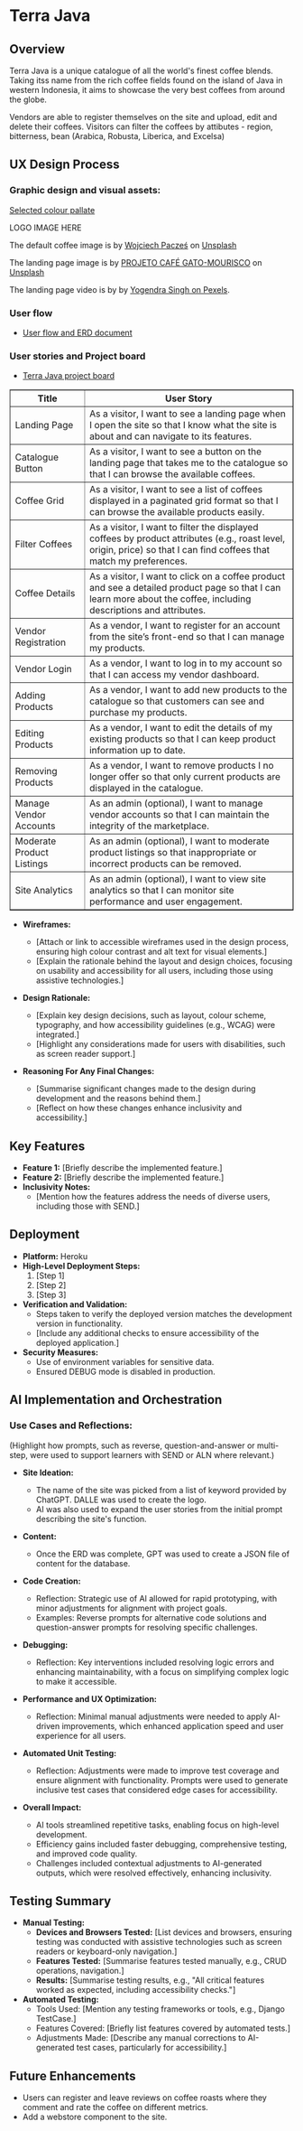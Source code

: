 # Terra Java

## Overview
Terra Java is a unique catalogue of all the world's finest coffee blends. Taking itss name from the rich coffee fields found on the island of Java in western Indonesia, it aims to showcase the very best coffees from around the globe.

Vendors are able to register themselves on the site and upload, edit and delete their coffees.
Visitors can filter the coffees by attibutes - region, bitterness, bean (Arabica, Robusta, Liberica, and Excelsa)


## UX Design Process

### Graphic design and visual assets:
[Selected colour pallate](https://coolors.co/432818-34623f-ffee7d-c1b098-ffffff)

<img>LOGO IMAGE HERE</img>

The default coffee image is by <a href="https://unsplash.com/@wojtekpaczes?utm_content=creditCopyText&utm_medium=referral&utm_source=unsplash">Wojciech Pacześ</a> on <a href="https://unsplash.com/photos/a-pile-of-coffee-beans-sitting-next-to-each-other-lFJzbKZZ_NU?utm_content=creditCopyText&utm_medium=referral&utm_source=unsplash">Unsplash</a>

The landing page image is by <a href="https://unsplash.com/@projetocafegatomourisco?utm_content=creditCopyText&utm_medium=referral&utm_source=unsplash">PROJETO CAFÉ GATO-MOURISCO</a> on <a href="https://unsplash.com/photos/a-lush-green-hillside-covered-in-lots-of-trees-zOVRgigQMQA?utm_content=creditCopyText&utm_medium=referral&utm_source=unsplash">Unsplash</a>

The landing page video is by by [Yogendra Singh on Pexels](https://www.pexels.com/video/drone-footage-of-rice-terraces-on-a-hill-10982929/).

### User flow
  - [User flow and ERD document](https://miro.com/app/board/uXjVLwAu9aQ=/)

### User stories and Project board
  - [Terra Java project board](https://github.com/users/alexaspinalldev/projects/10)

 <table border="1">
  <thead>
    <tr>
      <th>Title</th>
      <th>User Story</th>
    </tr>
  </thead>
  <tbody>
    <tr>
      <td>Landing Page</td>
      <td>As a visitor, I want to see a landing page when I open the site so that I know what the site is about and can navigate to its features.</td>
    </tr>
    <tr>
      <td>Catalogue Button</td>
      <td>As a visitor, I want to see a button on the landing page that takes me to the catalogue so that I can browse the available coffees.</td>
    </tr>
    <tr>
      <td>Coffee Grid</td>
      <td>As a visitor, I want to see a list of coffees displayed in a paginated grid format so that I can browse the available products easily.</td>
    </tr>
    <tr>
      <td>Filter Coffees</td>
      <td>As a visitor, I want to filter the displayed coffees by product attributes (e.g., roast level, origin, price) so that I can find coffees that match my preferences.</td>
    </tr>
    <tr>
      <td>Coffee Details</td>
      <td>As a visitor, I want to click on a coffee product and see a detailed product page so that I can learn more about the coffee, including descriptions and attributes.</td>
    </tr>
    <tr>
      <td>Vendor Registration</td>
      <td>As a vendor, I want to register for an account from the site’s front-end so that I can manage my products.</td>
    </tr>
    <tr>
      <td>Vendor Login</td>
      <td>As a vendor, I want to log in to my account so that I can access my vendor dashboard.</td>
    </tr>
    <tr>
      <td>Adding Products</td>
      <td>As a vendor, I want to add new products to the catalogue so that customers can see and purchase my products.</td>
    </tr>
    <tr>
      <td>Editing Products</td>
      <td>As a vendor, I want to edit the details of my existing products so that I can keep product information up to date.</td>
    </tr>
    <tr>
      <td>Removing Products</td>
      <td>As a vendor, I want to remove products I no longer offer so that only current products are displayed in the catalogue.</td>
    </tr>
    <tr>
      <td>Manage Vendor Accounts</td>
      <td>As an admin (optional), I want to manage vendor accounts so that I can maintain the integrity of the marketplace.</td>
    </tr>
    <tr>
      <td>Moderate Product Listings</td>
      <td>As an admin (optional), I want to moderate product listings so that inappropriate or incorrect products can be removed.</td>
    </tr>
    <tr>
      <td>Site Analytics</td>
      <td>As an admin (optional), I want to view site analytics so that I can monitor site performance and user engagement.</td>
    </tr>
  </tbody>
</table>


- **Wireframes:**
  - [Attach or link to accessible wireframes used in the design process, ensuring high colour contrast and alt text for visual elements.]
  - [Explain the rationale behind the layout and design choices, focusing on usability and accessibility for all users, including those using assistive technologies.]
    
- **Design Rationale:**
  - [Explain key design decisions, such as layout, colour scheme, typography, and how accessibility guidelines (e.g., WCAG) were integrated.]
  - [Highlight any considerations made for users with disabilities, such as screen reader support.]
 
- **Reasoning For Any Final Changes:**
  - [Summarise significant changes made to the design during development and the reasons behind them.]
  - [Reflect on how these changes enhance inclusivity and accessibility.]

## Key Features
- **Feature 1:** [Briefly describe the implemented feature.]
- **Feature 2:** [Briefly describe the implemented feature.]
- **Inclusivity Notes:** 
  - [Mention how the features address the needs of diverse users, including those with SEND.]

## Deployment
- **Platform:** Heroku
- **High-Level Deployment Steps:** 
  1. [Step 1]
  2. [Step 2]
  3. [Step 3]
- **Verification and Validation:**
  - Steps taken to verify the deployed version matches the development version in functionality.
  - [Include any additional checks to ensure accessibility of the deployed application.]
- **Security Measures:**
  - Use of environment variables for sensitive data.
  - Ensured DEBUG mode is disabled in production.

## AI Implementation and Orchestration

### Use Cases and Reflections:
(Highlight how prompts, such as reverse, question-and-answer or multi-step, were used to support learners with SEND or ALN where relevant.)

  - **Site Ideation:**
    - The name of the site was picked from a list of keyword provided by ChatGPT. DALLE was used to create the logo.
    - AI was also used to expand the user stories from the initial prompt describing the site's function.
       
  - **Content:** 
    - Once the ERD was complete, GPT was used to create a JSON file of content for the database. 

  - **Code Creation:** 
    - Reflection: Strategic use of AI allowed for rapid prototyping, with minor adjustments for alignment with project goals. 
    - Examples: Reverse prompts for alternative code solutions and question-answer prompts for resolving specific challenges.
  - **Debugging:** 
    - Reflection: Key interventions included resolving logic errors and enhancing maintainability, with a focus on simplifying complex logic to make it accessible.
  - **Performance and UX Optimization:** 
    - Reflection: Minimal manual adjustments were needed to apply AI-driven improvements, which enhanced application speed and user experience for all users.
  - **Automated Unit Testing:**
    - Reflection: Adjustments were made to improve test coverage and ensure alignment with functionality. Prompts were used to generate inclusive test cases that considered edge cases for accessibility.

- **Overall Impact:**
  - AI tools streamlined repetitive tasks, enabling focus on high-level development.
  - Efficiency gains included faster debugging, comprehensive testing, and improved code quality.
  - Challenges included contextual adjustments to AI-generated outputs, which were resolved effectively, enhancing inclusivity.

## Testing Summary
- **Manual Testing:**
  - **Devices and Browsers Tested:** [List devices and browsers, ensuring testing was conducted with assistive technologies such as screen readers or keyboard-only navigation.]
  - **Features Tested:** [Summarise features tested manually, e.g., CRUD operations, navigation.]
  - **Results:** [Summarise testing results, e.g., "All critical features worked as expected, including accessibility checks."]
- **Automated Testing:**
  - Tools Used: [Mention any testing frameworks or tools, e.g., Django TestCase.]
  - Features Covered: [Briefly list features covered by automated tests.]
  - Adjustments Made: [Describe any manual corrections to AI-generated test cases, particularly for accessibility.]

## Future Enhancements
- Users can register and leave reviews on coffee roasts where they comment and rate the coffee on different metrics.
- Add a webstore component to the site.
